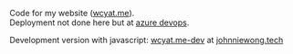 Code for my website ([wcyat.me](https://wcyat.me)). <br/>
Deployment not done here but at [azure devops](https://dev.azure.com/wongchunyat/_git/wcyat.me).

Development version with javascript: [wcyat.me-dev](https://gitlab.com/wcyat/wcyat.me-dev) at [johnniewong.tech](https://johnniewong.tech)
